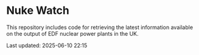 # Nuke Watch

This repository includes code for retrieving the latest information available on the output of EDF nuclear power plants in the UK.

Last updated: 2025-06-10 22:15